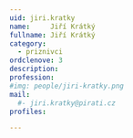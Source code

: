 ```yaml
---
uid: jiri.kratky
name:     Jiří Krátký
fullname: Jiří Krátký
category:
  - priznivci
ordclenove: 3
description: 
profession:  
#img: people/jiri-kratky.png
mail:
  #- jiri.kratky@pirati.cz
profiles:

---
```

